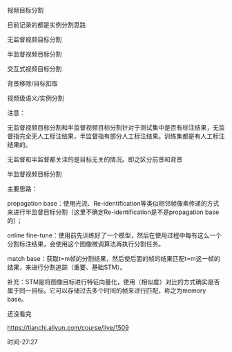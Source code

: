 视频目标分割

目前记录的都是实例分割思路

无监督视频目标分割

半监督视频目标分割

交互式视频目标分割

背景移除/目标扣取

视频级语义/实例分割

注意：

无监督视频目标分割和半监督视频目标分割针对于测试集中是否有标注结果，无监督指完全无人工标注结果，半监督指有部分人工标注结果。训练集都是有人工标注结果的。

无监督和半监督都关注的是目标无关的情况。即之区分前景和背景



半监督视频目标分割

主要思路：

propagation base：使用光流、Re-identification等类似相邻帧像素传递的方式来进行半监督目标分割（这里不确定Re-identification是不是propagation base的）；

online fine-tune：使用前先训练好了一个模型，然后在使用过程中每有这么一个分割标注结果，会使用这个图像微调算法再执行分割任务。

match base：获取t=m帧的分割结果，然后使后面的帧的结果匹配t=m这一帧的结果，来进行分割追踪（重要、基础STM）。

补充：STM是将图像目标进行特征向量化，使用（相似度）对比的方式确实是否属于同一目标。它可以存储过去多个时间的帧来进行匹配，称之为memory base。

还没看完

https://tianchi.aliyun.com/course/live/1509

时间-27:27